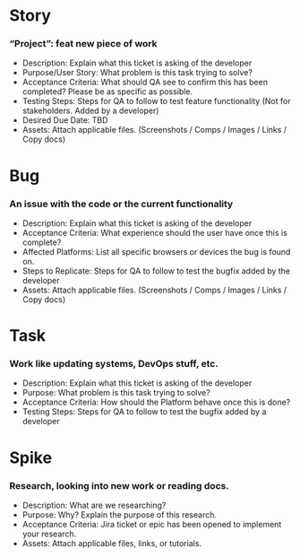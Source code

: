 # Story
### “Project”: feat new piece of work 
* Description: Explain what this ticket is asking of the developer
* Purpose/User Story: What problem is this task trying to solve?
* Acceptance Criteria: What should QA see to confirm this has been completed? Please be as specific as possible. 
* Testing Steps: Steps for QA to follow to test feature functionality (Not for stakeholders. Added by a developer)
* Desired Due Date: TBD
* Assets: Attach applicable files. (Screenshots / Comps / Images / Links / Copy docs)

# Bug
### An issue with the code or the current functionality

* Description: Explain what this ticket is asking of the developer
* Acceptance Criteria: What experience should the user have once this is complete?
* Affected Platforms: List all specific browsers or devices the bug is found on.
* Steps to Replicate: Steps for QA to follow to test the bugfix added by the developer
* Assets: Attach applicable files. (Screenshots / Comps / Images / Links / Copy docs)

# Task
### Work like updating systems, DevOps stuff, etc.

* Description: Explain what this ticket is asking of the developer
* Purpose: What problem is this task trying to solve? 
* Acceptance Criteria: How should the Platform behave once this is done?
* Testing Steps: Steps for QA to follow to test the bugfix added by a developer

# Spike
### Research, looking into new work or reading docs.

* Description: What are we researching?
* Purpose: Why? Explain the purpose of this research. 
* Acceptance Criteria: Jira ticket or epic has been opened to implement your research.
* Assets: Attach applicable files, links, or tutorials.
